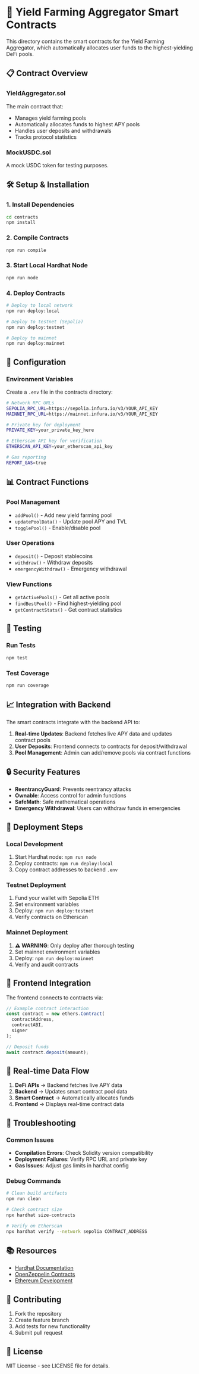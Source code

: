 # 🚀 Yield Farming Aggregator Smart Contracts

This directory contains the smart contracts for the Yield Farming Aggregator, which automatically allocates user funds to the highest-yielding DeFi pools.

## 📋 Contract Overview

### **YieldAggregator.sol**
The main contract that:
- Manages yield farming pools
- Automatically allocates funds to highest APY pools
- Handles user deposits and withdrawals
- Tracks protocol statistics

### **MockUSDC.sol**
A mock USDC token for testing purposes.

## 🛠️ Setup & Installation

### **1. Install Dependencies**
```bash
cd contracts
npm install
```

### **2. Compile Contracts**
```bash
npm run compile
```

### **3. Start Local Hardhat Node**
```bash
npm run node
```

### **4. Deploy Contracts**
```bash
# Deploy to local network
npm run deploy:local

# Deploy to testnet (Sepolia)
npm run deploy:testnet

# Deploy to mainnet
npm run deploy:mainnet
```

## 🔧 Configuration

### **Environment Variables**
Create a `.env` file in the contracts directory:

```bash
# Network RPC URLs
SEPOLIA_RPC_URL=https://sepolia.infura.io/v3/YOUR_API_KEY
MAINNET_RPC_URL=https://mainnet.infura.io/v3/YOUR_API_KEY

# Private key for deployment
PRIVATE_KEY=your_private_key_here

# Etherscan API key for verification
ETHERSCAN_API_KEY=your_etherscan_api_key

# Gas reporting
REPORT_GAS=true
```

## 📊 Contract Functions

### **Pool Management**
- `addPool()` - Add new yield farming pool
- `updatePoolData()` - Update pool APY and TVL
- `togglePool()` - Enable/disable pool

### **User Operations**
- `deposit()` - Deposit stablecoins
- `withdraw()` - Withdraw deposits
- `emergencyWithdraw()` - Emergency withdrawal

### **View Functions**
- `getActivePools()` - Get all active pools
- `findBestPool()` - Find highest-yielding pool
- `getContractStats()` - Get contract statistics

## 🧪 Testing

### **Run Tests**
```bash
npm test
```

### **Test Coverage**
```bash
npm run coverage
```

## 📈 Integration with Backend

The smart contracts integrate with the backend API to:

1. **Real-time Updates**: Backend fetches live APY data and updates contract pools
2. **User Deposits**: Frontend connects to contracts for deposit/withdrawal
3. **Pool Management**: Admin can add/remove pools via contract functions

## 🔒 Security Features

- **ReentrancyGuard**: Prevents reentrancy attacks
- **Ownable**: Access control for admin functions
- **SafeMath**: Safe mathematical operations
- **Emergency Withdrawal**: Users can withdraw funds in emergencies

## 🚀 Deployment Steps

### **Local Development**
1. Start Hardhat node: `npm run node`
2. Deploy contracts: `npm run deploy:local`
3. Copy contract addresses to backend `.env`

### **Testnet Deployment**
1. Fund your wallet with Sepolia ETH
2. Set environment variables
3. Deploy: `npm run deploy:testnet`
4. Verify contracts on Etherscan

### **Mainnet Deployment**
1. **⚠️ WARNING**: Only deploy after thorough testing
2. Set mainnet environment variables
3. Deploy: `npm run deploy:mainnet`
4. Verify and audit contracts

## 📱 Frontend Integration

The frontend connects to contracts via:

```typescript
// Example contract interaction
const contract = new ethers.Contract(
  contractAddress,
  contractABI,
  signer
);

// Deposit funds
await contract.deposit(amount);
```

## 🔄 Real-time Data Flow

1. **DeFi APIs** → Backend fetches live APY data
2. **Backend** → Updates smart contract pool data
3. **Smart Contract** → Automatically allocates funds
4. **Frontend** → Displays real-time contract data

## 🐛 Troubleshooting

### **Common Issues**
- **Compilation Errors**: Check Solidity version compatibility
- **Deployment Failures**: Verify RPC URL and private key
- **Gas Issues**: Adjust gas limits in hardhat config

### **Debug Commands**
```bash
# Clean build artifacts
npm run clean

# Check contract size
npx hardhat size-contracts

# Verify on Etherscan
npx hardhat verify --network sepolia CONTRACT_ADDRESS
```

## 📚 Resources

- [Hardhat Documentation](https://hardhat.org/docs)
- [OpenZeppelin Contracts](https://docs.openzeppelin.com/contracts/)
- [Ethereum Development](https://ethereum.org/developers/)

## 🤝 Contributing

1. Fork the repository
2. Create feature branch
3. Add tests for new functionality
4. Submit pull request

## 📄 License

MIT License - see LICENSE file for details.
